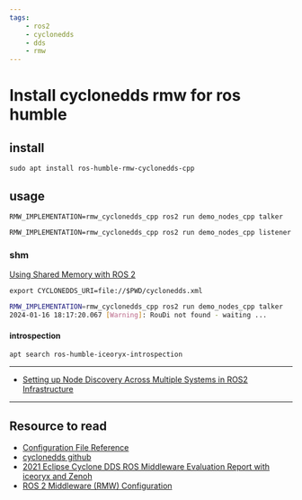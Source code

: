 ```yaml
---
tags:
    - ros2
    - cyclonedds
    - dds
    - rmw
---
```


# Install cyclonedds rmw for ros humble

## install
```
sudo apt install ros-humble-rmw-cyclonedds-cpp
```

## usage

```
RMW_IMPLEMENTATION=rmw_cyclonedds_cpp ros2 run demo_nodes_cpp talker
```

```
RMW_IMPLEMENTATION=rmw_cyclonedds_cpp ros2 run demo_nodes_cpp listener
```

### shm
[Using Shared Memory with ROS 2](https://github.com/ros2/rmw_cyclonedds/blob/humble/shared_memory_support.md)


```
export CYCLONEDDS_URI=file://$PWD/cyclonedds.xml
```
```bash
RMW_IMPLEMENTATION=rmw_cyclonedds_cpp ros2 run demo_nodes_cpp talker
2024-01-16 18:17:20.067 [Warning]: RouDi not found - waiting ...
```

#### introspection
```
apt search ros-humble-iceoryx-introspection
```

---

- [Setting up Node Discovery Across Multiple Systems in ROS2 Infrastructure](https://medium.com/@arshad.mehmood/setting-up-node-discovery-across-multiple-systems-in-ros2-infrastructure-a1a5c25f052f)

---

## Resource to read
- [Configuration File Reference](https://cyclonedds.io/docs/cyclonedds/latest/config/config_file_reference.html#cyclonedds-domain-discovery-peers)
- [cyclonedds github](https://github.com/eclipse-cyclonedds/cyclonedds)
- [2021 Eclipse Cyclone DDS ROS Middleware Evaluation Report with iceoryx and Zenoh](https://osrf.github.io/TSC-RMW-Reports/humble/eclipse-cyclonedds-report.html)
- [ROS 2 Middleware (RMW) Configuration](https://iroboteducation.github.io/create3_docs/setup/xml-config/)